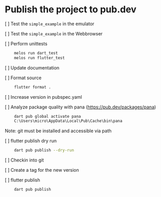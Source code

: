 # Publish the project to pub.dev


[ ] Test the ``simple_example`` in the emulator

[ ] Test the ``simple_example`` in the Webbrowser

[ ] Perform unittests

````bash
    melos run dart_test
    melos run flutter_test
````

[ ] Update documentation

[ ] Format source

````bash
    flutter format .
````

[ ] Increase version in pubspec.yaml

[ ] Analyze package quality with pana (https://pub.dev/packages/pana)

````bash
    dart pub global activate pana
    C:\Users\micro\AppData\Local\Pub\Cache\bin\pana
````

Note: git must be installed and accessible via path

[ ] flutter publish dry run

````bash
    dart pub publish --dry-run
````

[ ] Checkin into git

[ ] Create a tag for the new version

[ ] flutter publish

````bash
    dart pub publish
````
